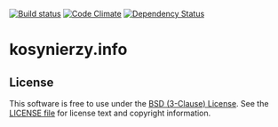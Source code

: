 [![Build status](https://travis-ci.org/kosynierzy/kosynierzy.info.png)](https://travis-ci.org/kosynierzy/kosynierzy.info)
[![Code Climate](https://codeclimate.com/github/kosynierzy/kosynierzy.info.png)](https://codeclimate.com/github/kosynierzy/kosynierzy.info)
[![Dependency Status](https://gemnasium.com/kosynierzy/kosynierzy.info.png)](https://gemnasium.com/kosynierzy/kosynierzy.info)

# kosynierzy.info

## License

This software is free to use under the [BSD (3-Clause) License](http://opensource.org/licenses/BSD-3-Clause). See the [LICENSE file][] for license text and copyright information.

[LICENSE file]: https://github.com/kosynierzy/kosynierzy.info/blob/master/LICENSE.md
